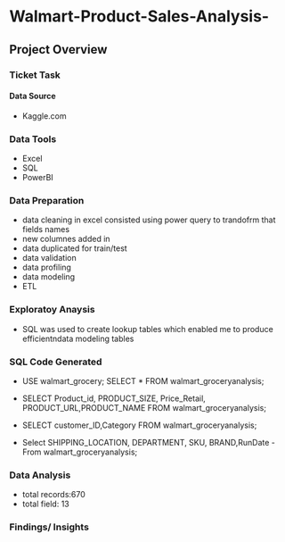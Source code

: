 # Walmart-Product-Sales-Analysis-

## Project Overview 


### Ticket Task


#### Data Source 
- Kaggle.com

### Data Tools
- Excel 
- SQL
- PowerBI
  
### Data Preparation
- data cleaning in excel consisted using power query to trandofrm that fields names
- new columnes added in
- data duplicated for train/test
- data validation
- data profiling
- data modeling
- ETL 
  
### Exploratoy Anaysis
- SQL was used to create lookup tables which enabled me to produce efficientndata modeling tables 
### SQL Code Generated
- USE walmart_grocery;
SELECT * FROM walmart_groceryanalysis;

- SELECT Product_id, PRODUCT_SIZE, Price_Retail, PRODUCT_URL,PRODUCT_NAME
 FROM walmart_groceryanalysis;

- SELECT customer_ID,Category 
FROM walmart_groceryanalysis;

- Select SHIPPING_LOCATION, DEPARTMENT, SKU, BRAND,RunDate
-From walmart_groceryanalysis;

### Data Analysis
- total records:670 
- total field:  13



### Findings/ Insights 



